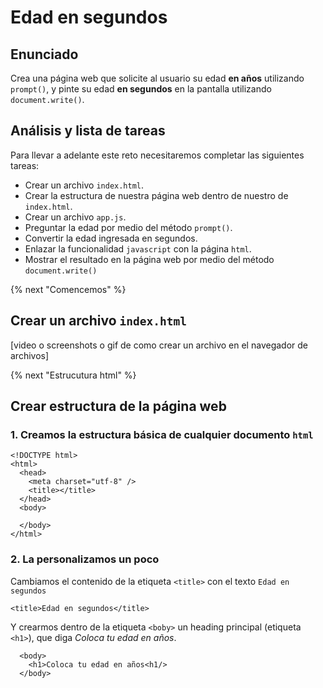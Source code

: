 # Edad en segundos

## Enunciado

Crea una página web que solicite al usuario su edad **en años** utilizando `prompt()`,
y pinte su edad **en segundos** en la pantalla utilizando `document.write()`.

## Análisis y lista de tareas

Para llevar a adelante este reto necesitaremos completar las siguientes tareas:

- Crear un archivo `index.html`.
- Crear la estructura de nuestra página web dentro de nuestro de `index.html`.
- Crear un archivo `app.js`.
- Preguntar la edad por medio del método `prompt()`.
- Convertir la edad ingresada en segundos.
- Enlazar la funcionalidad `javascript` con la página `html`.
- Mostrar el resultado en la página web por medio del método `document.write()`


{% next "Comencemos" %}


## Crear un archivo `index.html`

[video o screenshots o gif de como crear un archivo en el navegador de archivos]

{% next "Estrucutura html" %}


## Crear estructura de la página web

### 1. Creamos la estructura básica de cualquier documento `html`

```
<!DOCTYPE html>
<html>
  <head>
    <meta charset="utf-8" />
    <title></title>
  </head>
  <body>

  </body>
</html>
```

### 2. La personalizamos un poco

Cambiamos el contenido de la etiqueta `<title>` con el texto `Edad en segundos`
```
<title>Edad en segundos</title>
```

Y crearmos dentro de la etiqueta `<boby>` un heading principal (etiqueta `<h1>`),
que diga _Coloca tu edad en años_.
```
  <body>
    <h1>Coloca tu edad en años<h1/>
  </body>
```